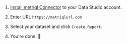 
1. <a href="https://datastudio.google.com/u/1/datasources/create?connectorId=AKfycbw8o0F6LEr0epNSNVWqNzlqo7R-6jRYxxSxBspzyg2Xi6SDFItLN_aM3l_U56Z0obwS" target="_blank">Install metriql Connector</a> to your Data Studio account.

2. Enter URL `https://metriqlurl.com`

3. Select your dataset and click `Create Report`. 

4. You're done. 🎉
